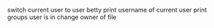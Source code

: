switch current user to user betty
print username of current user
print groups user is in
change owner of file
